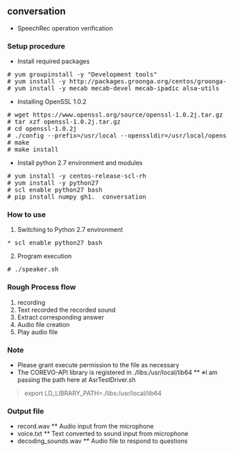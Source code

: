 ## conversation

* SpeechRec operation verification

### Setup procedure

* Install required packages
<pre>
# yum groupinstall -y "Development tools"
# yum install -y http://packages.groonga.org/centos/groonga-release-1.1.0-1.noarch.rpm
# yum install -y mecab mecab-devel mecab-ipadic alsa-utils
</pre>
* Installing OpenSSL 1.0.2
<pre>
# wget https://www.openssl.org/source/openssl-1.0.2j.tar.gz
# tar xzf openssl-1.0.2j.tar.gz
# cd openssl-1.0.2j
# ./config --prefix=/usr/local --openssldir=/usr/local/openssl shared
# make
# make install
</pre>
* Install python 2.7 environment and modules
<pre>
# yum install -y centos-release-scl-rh
# yum install -y python27
# scl enable python27 bash
# pip install numpy gh1.  conversation
</pre>

### How to use

1. Switching to Python 2.7 environment
<pre>
* scl enable python27 bash
</pre>
2. Program execution
<pre>
# ./speaker.sh
</pre>

### Rough Process flow

1. recording
2. Text recorded the recorded sound
3. Extract corresponding answer
4. Audio file creation
5. Play audio file

### Note
* Please grant execute permission to the file as necessary 
* The COREVO-API library is registered in ./libs:/usr/local/lib64
** ※I am passing the path here at AsrTestDriver.sh
> export LD_LIBRARY_PATH=./libs:/usr/local/lib64

### Output file
* record.wav
** Audio input from the microphone
* voice.txt
** Text converted to sound input from microphone
* decoding_sounds.wav
** Audio file to respond to questions


